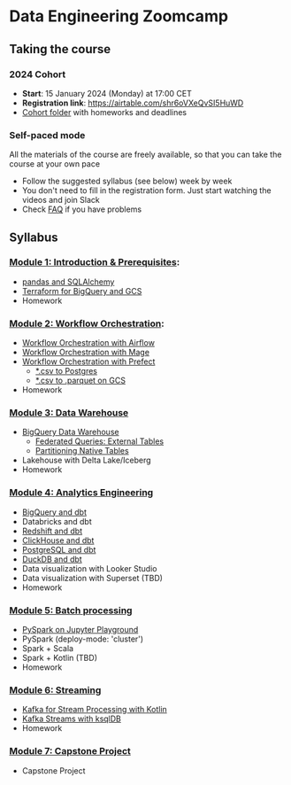 # Data Engineering Zoomcamp

## Taking the course

### 2024 Cohort

* **Start**: 15 January 2024 (Monday) at 17:00 CET
* **Registration link**: https://airtable.com/shr6oVXeQvSI5HuWD
* [Cohort folder](https://github.com/DataTalksClub/data-engineering-zoomcamp/tree/main/cohorts/2024) with homeworks and deadlines

### Self-paced mode

All the materials of the course are freely available, so that you
can take the course at your own pace

* Follow the suggested syllabus (see below) week by week
* You don't need to fill in the registration form. Just start watching the videos and join Slack
* Check [FAQ](https://docs.google.com/document/d/19bnYs80DwuUimHM65UV3sylsCn2j1vziPOwzBwQrebw/edit?usp=sharing) if you have problems


## Syllabus 

### [Module 1: Introduction & Prerequisites](week_1_basics_n_setup):
* [pandas and SQLAlchemy](week_1_basics_n_setup/pandas_sqlalchemy)
* [Terraform for BigQuery and GCS](week_1_basics_n_setup/terraform-gcp)
* Homework

### [Module 2: Workflow Orchestration](week_2_workflow_orchestration):
* [Workflow Orchestration with Airflow](week_2_workflow_orchestration/airflow)
* [Workflow Orchestration with Mage](week_2_workflow_orchestration/mage)
* [Workflow Orchestration with Prefect](week_2_workflow_orchestration/prefect)
  * [*.csv to Postgres](week_2_workflow_orchestration/prefect/flows/sqlalchemy_ingest.py)
  * [*.csv to .parquet on GCS](week_2_workflow_orchestration/prefect/flows/web_csv_to_gcs.py)
* Homework

### [Module 3: Data Warehouse](week_3_data_warehouse)
* [BigQuery Data Warehouse](week_3_data_warehouse/bigquery)
  * [Federated Queries: External Tables](week_3_data_warehouse/bigquery/nyc_trip_record_data_create_ext_tables.sql)
  * [Partitioning Native Tables](week_3_data_warehouse/bigquery/nyc_trip_record_data_create_tables.sql)
* Lakehouse with Delta Lake/Iceberg
* Homework

### [Module 4: Analytics Engineering](week_4_analytics_engineering)
* [BigQuery and dbt](week_4_analytics_engineering/bigquery)
* Databricks and dbt
* [Redshift and dbt](week_4_analytics_engineering/redshift)
* [ClickHouse and dbt](week_4_analytics_engineering/clickhouse)
* [PostgreSQL and dbt](week_4_analytics_engineering/postgres)
* [DuckDB and dbt](week_4_analytics_engineering/duckdb)
* Data visualization with Looker Studio
* Data visualization with Superset (TBD)
* Homework

### [Module 5: Batch processing](week_5_batch_processing)
* [PySpark on Jupyter Playground](week_5_batch_processing/pyspark/notebooks/)
* PySpark (deploy-mode: 'cluster')  
* Spark + Scala
* Spark + Kotlin (TBD)
* Homework

### [Module 6: Streaming](week_6_stream_processing)
* [Kafka for Stream Processing with Kotlin](week_6_stream_processing/kotlin)
* [Kafka Streams with ksqlDB](week_6_stream_processing/ksqldb)
* Homework

### [Module 7: Capstone Project](week_7_capstone_project)
* Capstone Project
